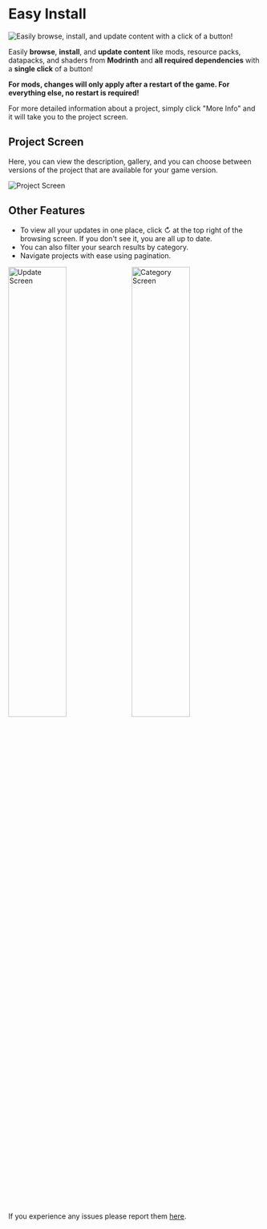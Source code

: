 # Easy Install

![Easily browse, install, and update content with a click of a button!](https://cdn.modrinth.com/data/VlPGqnKZ/images/6fd8cab1664ac8ca6ff50ad43bc4025479b126d7.png)

Easily **browse**, **install**, and **update content** like mods, resource packs, datapacks, and shaders from **Modrinth** and **all required dependencies** with a **single click** of a button!

**For mods, changes will only apply after a restart of the game. For everything else, no restart is required!**

For more detailed information about a project, simply click "More Info" and it will take you to the project screen.

## Project Screen

Here, you can view the description, gallery, and you can choose between versions of the project that are available for your game version.

![Project Screen](https://cdn.modrinth.com/data/VlPGqnKZ/images/4a535f92e73193be73fcd9931517fce2e92a2ca8.png)

## Other Features

- To view all your updates in one place, click ↻ at the top right of the browsing screen. If you don't see it, you are all up to date.
- You can also filter your search results by category.
- Navigate projects with ease using pagination.

<img src="https://cdn.modrinth.com/data/VlPGqnKZ/images/87b0bb6717aea8888659cc0ae309005d20c68915.png"  alt="Update Screen" width=48%>
<img src="https://cdn.modrinth.com/data/VlPGqnKZ/images/2eac6f357658c3a681d68e0beb432bc0053551b2.png"  alt="Category Screen" width=48%>

If you experience any issues please report them [here](https://github.com/nperamur/Easy-Install/issues).
